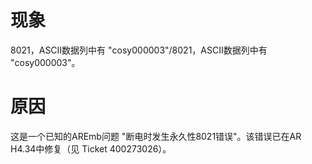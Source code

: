 # 现象
8021，ASCII数据列中有 "cosy000003"/8021，ASCII数据列中有 "cosy000003"。

# 原因
这是一个已知的AREmb问题 "断电时发生永久性8021错误"。该错误已在AR H4.34中修复（见 Ticket 400273026）。